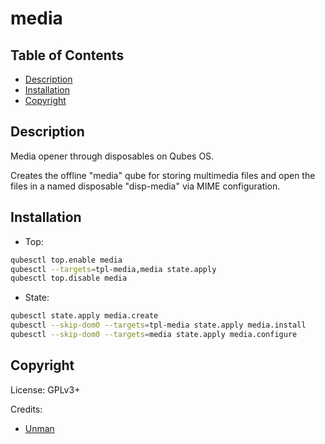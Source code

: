 # media

## Table of Contents

* [Description](#description)
* [Installation](#installation)
* [Copyright](#copyright)

## Description

Media opener through disposables on Qubes OS.

Creates the offline "media" qube for storing multimedia files and open the
files in a named disposable "disp-media" via MIME configuration.

## Installation

- Top:
```sh
qubesctl top.enable media
qubesctl --targets=tpl-media,media state.apply
qubesctl top.disable media
```

- State:
```sh
qubesctl state.apply media.create
qubesctl --skip-dom0 --targets=tpl-media state.apply media.install
qubesctl --skip-dom0 --targets=media state.apply media.configure
```

## Copyright

License: GPLv3+

Credits:
- [Unman](https://github.com/unman/shaker/tree/master/multimedia)
